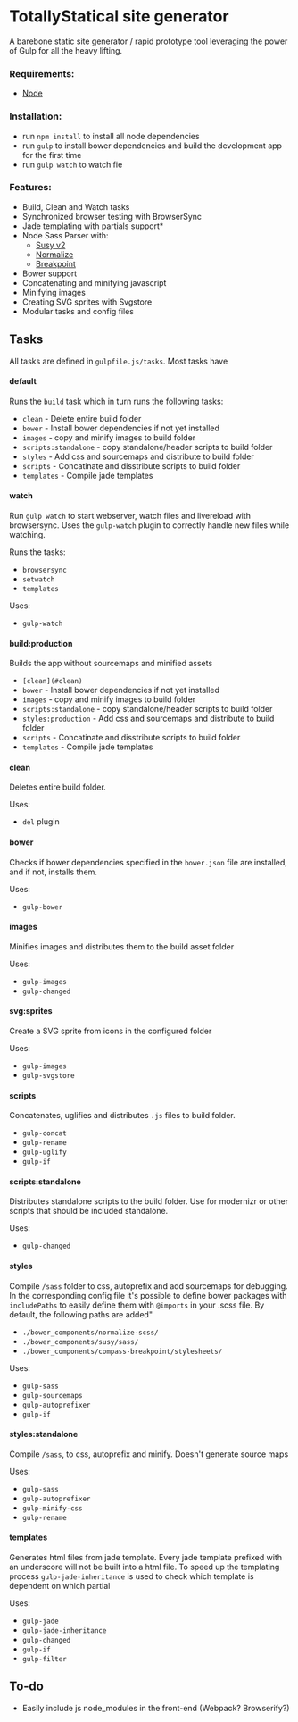 # TotallyStatical site generator

A barebone static site generator / rapid prototype tool leveraging the power of Gulp for all the heavy lifting.

### Requirements:

* [Node]( https://nodejs.org/download/ )

### Installation:
* run `npm install` to install all node dependencies
* run `gulp` to install bower dependencies and build the development app for the first time
* run `gulp watch` to watch fie

### Features:
* Build, Clean and Watch tasks
* Synchronized browser testing with BrowserSync
* Jade templating with partials support*
* Node Sass Parser with:
  * [Susy v2]( http://susy.oddbird.net/ )
  * [Normalize]( https://github.com/JohnAlbin/normalize-scss )
  * [Breakpoint]( http://breakpoint-sass.com/ )
* Bower support
* Concatenating and minifying javascript
* Minifying images
* Creating SVG sprites with Svgstore
* Modular tasks and config files

## Tasks

All tasks are defined in `gulpfile.js/tasks`. Most tasks have

#### default

Runs the `build` task which in turn runs the following tasks:
* `clean` - Delete entire build folder
* `bower` - Install bower dependencies if not yet installed
* `images` - copy and minify images to build folder
* `scripts:standalone` - copy standalone/header scripts to build folder
* `styles` - Add css and sourcemaps and distribute to build folder
* `scripts` - Concatinate and disstribute scripts to build folder
* `templates` - Compile jade templates

#### watch

Run `gulp watch` to start webserver, watch files and livereload with browsersync. Uses the `gulp-watch` plugin to correctly handle new files while watching.

Runs the tasks:
* `browsersync`
* `setwatch`
* `templates`

Uses:
* `gulp-watch`

#### build:production
Builds the app without sourcemaps and minified assets
* `[clean](#clean)`
* `bower` - Install bower dependencies if not yet installed
* `images` - copy and minify images to build folder
* `scripts:standalone` - copy standalone/header scripts to build folder
* `styles:production` - Add css and sourcemaps and distribute to build folder
* `scripts` - Concatinate and disstribute scripts to build folder
* `templates` - Compile jade templates

#### clean
Deletes entire build folder.

Uses:
* `del` plugin

#### bower
Checks if bower dependencies specified in the `bower.json` file are installed, and if not, installs them.

Uses:
* `gulp-bower`

#### images
Minifies images and distributes them to the build asset folder

Uses:
* `gulp-images`
* `gulp-changed`

#### svg:sprites
Create a SVG sprite from icons in the configured folder

Uses:
* `gulp-images`
* `gulp-svgstore`

#### scripts
Concatenates, uglifies and distributes `.js` files to build folder.
* `gulp-concat`
* `gulp-rename`
* `gulp-uglify`
* `gulp-if`

#### scripts:standalone
Distributes standalone scripts to the build folder. Use for modernizr or other scripts that should be included standalone.

Uses:
* `gulp-changed`

#### styles
Compile `/sass` folder to css, autoprefix and add sourcemaps for debugging. In the corresponding config file it's possible to define bower packages with `includePaths` to easily define them with `@imports` in your .scss file. By default, the following paths are added"

* `./bower_components/normalize-scss/`
* `./bower_components/susy/sass/`
* `./bower_components/compass-breakpoint/stylesheets/`

Uses:
* `gulp-sass`
* `gulp-sourcemaps`
* `gulp-autoprefixer`
* `gulp-if`

#### styles:standalone
Compile `/sass`, to css, autoprefix and minify. Doesn't generate source maps

Uses:
* `gulp-sass`
* `gulp-autoprefixer`
* `gulp-minify-css`
* `gulp-rename`

#### templates
Generates html files from jade template. Every jade template prefixed with an underscore will not be built into a html file. To speed up the templating process `gulp-jade-inheritance` is used to check which template is dependent on which partial

Uses:
* `gulp-jade`
* `gulp-jade-inheritance`
* `gulp-changed`
* `gulp-if`
* `gulp-filter`

## To-do
* Easily include js node_modules in the front-end (Webpack? Browserify?)